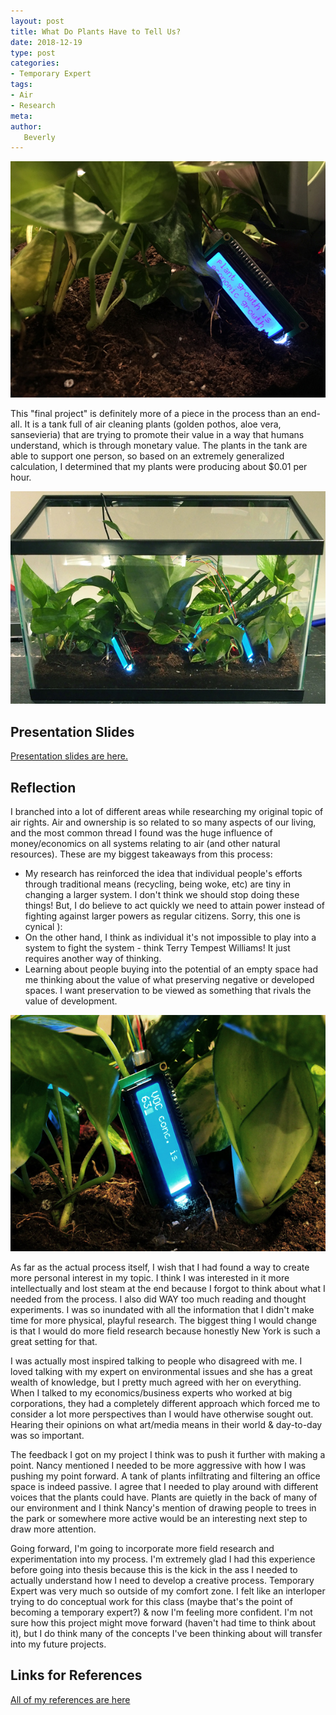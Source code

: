 ```yaml
---
layout: post
title: What Do Plants Have to Tell Us?
date: 2018-12-19
type: post
categories:
- Temporary Expert
tags:
- Air
- Research
meta:
author:
   Beverly
---
```


![closeup1](/assets/temp-exp/final-closeup1.jpg)

This "final project" is definitely more of a piece in the process than an end-all. It is a tank full of air cleaning plants (golden pothos, aloe vera, sansevieria) that are trying to promote their value in a way that humans understand, which is through monetary value. The plants in the tank are able to support one person, so based on an extremely generalized calculation, I determined that my plants were producing about $0.01 per hour.

![full view](/assets/temp-exp/final-fullview.jpg)

## Presentation Slides

[Presentation slides are here.](/assets/temp-exp/final-slides.pdf)

## Reflection

I branched into a lot of different areas while researching my original topic of air rights. Air and ownership is so related to so many aspects of our living, and the most common thread I found was the huge influence of money/economics on all systems relating to air (and other natural resources). These are my biggest takeaways from this process:

- My research has reinforced the idea that individual people's efforts through traditional means (recycling, being woke, etc) are tiny in changing a larger system. I don't think we should stop doing these things! But, I do believe to act quickly we need to attain power instead of fighting against larger powers as regular citizens. Sorry, this one is cynical ):
- On the other hand, I think as individual it's not impossible to play into a system to fight the system - think Terry Tempest Williams! It just requires another way of thinking.
- Learning about people buying into the potential of an empty space had me thinking about the value of what preserving negative or developed spaces. I want preservation to be viewed as something that rivals the value of development.

![closeup1](/assets/temp-exp/final-closeup2.jpg)

As far as the actual process itself, I wish that I had found a way to create more personal interest in my topic. I think I was interested in it more intellectually and lost steam at the end because I forgot to think about what I needed from the process. I also did WAY too much reading and thought experiments. I was so inundated with all the information that I didn't make time for more physical, playful research. The biggest thing I would change is that I would do more field research because honestly New York is such a great setting for that.

I was actually most inspired talking to people who disagreed with me. I loved talking with my expert on environmental issues and she has a great wealth of knowledge, but I pretty much agreed with her on everything. When I talked to my economics/business experts who worked at big corporations, they had a completely different approach which forced me to consider a lot more perspectives than I would have otherwise sought out. Hearing their opinions on what art/media means in their world & day-to-day was so important.

The feedback I got on my project I think was to push it further with making a point. Nancy mentioned I needed to be more aggressive with how I was pushing my point forward. A tank of plants infiltrating and filtering an office space is indeed passive. I agree that I needed to play around with different voices that the plants could have. Plants are quietly in the back of many of our environment and I think Nancy's mention of drawing people to trees in the park or somewhere more active would be an interesting next step to draw more attention.

Going forward, I'm going to incorporate more field research and experimentation into my process. I'm extremely glad I had this experience before going into thesis because this is the kick in the ass I needed to actually understand how I need to develop a creative process. Temporary Expert was very much so outside of my comfort zone. I felt like an interloper trying to do conceptual work for this class (maybe that's the point of becoming a temporary expert?) & now I'm feeling more confident. I'm not sure how this project might move forward (haven't had time to think about it), but I do think many of the concepts I've been thinking about will transfer into my future projects.

## Links for References

[All of my references are here](/assets/temp-exp/all-references.pdf)
